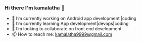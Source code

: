 ### Hi there I'm kamalatha 👋
- 🔭 I’m currently working on Android app development |coding
- 🌱 I’m currently learning App development|devops|coding
- 👯 I’m looking to collaborate on front end development
- 📫 How to reach me: kamalatha9999@gmail.com

